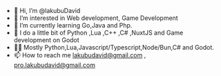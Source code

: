 - 👋 Hi, I’m @lakubuDavid
- 👀 I’m interested in Web development, Game Development 
- 🌱 I’m currently learning Go,Java and Php.
- 🧪 I do a little bit of Python ,Lua ,C++ ,C# ,NuxtJS and Game development on Godot
- 👨‍💻 Mostly Python,Lua,Javascript/Typescript,Node/Bun,C# and Godot.
- 📫 How to reach me lakubudavid@gmail.com , pro.lakubudavid@gmail.com

<!---
lakubuDavid/lakubuDavid is a ✨ special ✨ repository because its `README.md` (this file) appears on your GitHub profile.
You can click the Preview link to take a look at your changes.
--->
